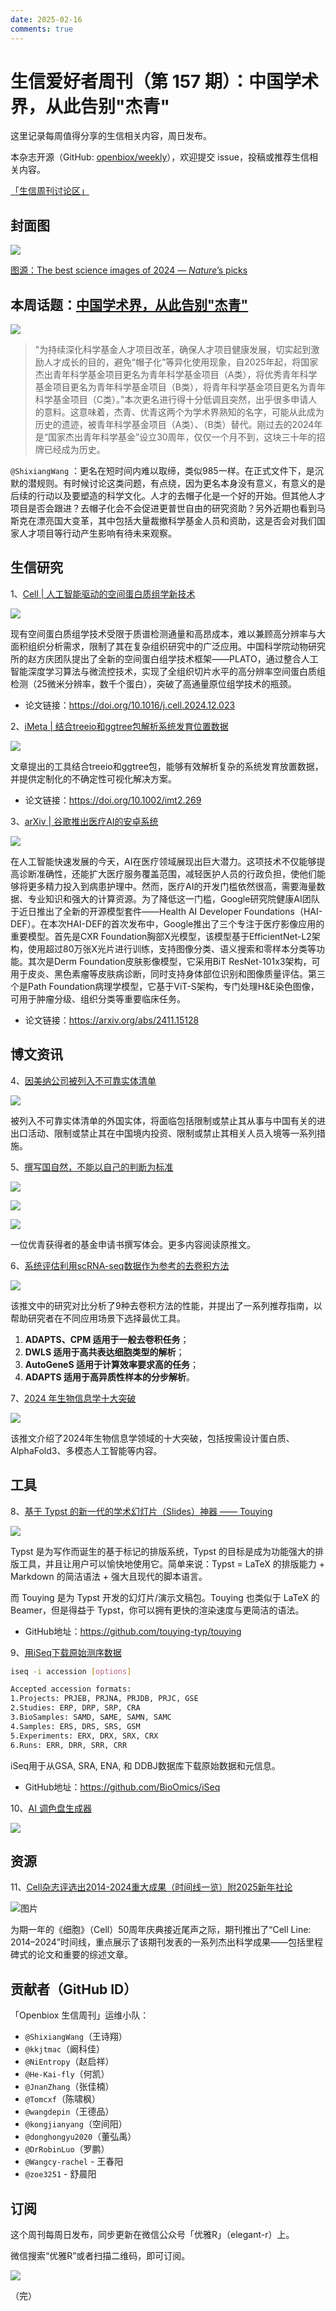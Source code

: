 ```yaml
---
date: 2025-02-16
comments: true
---
```


# 生信爱好者周刊（第 157 期）：中国学术界，从此告别"杰青"

这里记录每周值得分享的生信相关内容，周日发布。

本杂志开源（GitHub: [openbiox/weekly](https://github.com/openbiox/weekly)），欢迎提交 issue，投稿或推荐生信相关内容。

[「生信周刊讨论区」](https://github.com/openbiox/weekly/discussions)

## 封面图

![](https://weekly-1301043367.cos.ap-shanghai.myqcloud.com/20250216143518231.png)

[图源：The best science images of 2024 — *Nature*’s picks](https://www.nature.com/immersive/d41586-024-03969-z/index.html)

## 本周话题：[中国学术界，从此告别"杰青"](https://mp.weixin.qq.com/s/BxsRFh2O46n7HykQ9v8Y4g)

![](https://weekly-1301043367.cos.ap-shanghai.myqcloud.com/20250216143658678.webp)

>"为持续深化科学基金人才项目改革，确保人才项目健康发展，切实起到激励人才成长的目的，避免“帽子化”等异化使用现象，自2025年起，将国家杰出青年科学基金项目更名为青年科学基金项目（A类），将优秀青年科学基金项目更名为青年科学基金项目（B类），将青年科学基金项目更名为青年科学基金项目（C类）。”本次更名进行得十分低调且突然，出乎很多申请人的意料。这意味着，杰青、优青这两个为学术界熟知的名字，可能从此成为历史的遗迹，被青年科学基金项目（A类）、（B类）替代。刚过去的2024年是“国家杰出青年科学基金”设立30周年，仅仅一个月不到，这块三十年的招牌已经成为历史。

`@ShixiangWang` ：更名在短时间内难以取缔，类似985一样。在正式文件下，是沉默的潜规则。有时候讨论这类问题，有点绕，因为更名本身没有意义，有意义的是后续的行动以及要塑造的科学文化。人才的去帽子化是一个好的开始。但其他人才项目是否会跟进？去帽子化会不会促进更普世自由的研究资助？另外近期也看到马斯克在漂亮国大变革，其中包括大量裁撤科学基金人员和资助，这是否会对我们国家人才项目等行动产生影响有待未来观察。

## 生信研究

1、[Cell | 人工智能驱动的空间蛋白质组学新技术](https://mp.weixin.qq.com/s/QL61f6sTfpUoAGIbUWNeNg)

![](https://weekly-1301043367.cos.ap-shanghai.myqcloud.com/20250216145442328.webp)

现有空间蛋白质组学技术受限于质谱检测通量和高昂成本，难以兼顾高分辨率与大面积组织分析需求，限制了其在复杂组织研究中的广泛应用。中国科学院动物研究所的赵方庆团队提出了全新的空间蛋白组学技术框架——PLATO，通过整合人工智能深度学习算法与微流控技术，实现了全组织切片水平的高分辨率空间蛋白质组检测（25微米分辨率，数千个蛋白），突破了高通量原位组学技术的瓶颈。

- 论文链接：https://doi.org/10.1016/j.cell.2024.12.023

2、[iMeta | 结合treeio和ggtree包解析系统发育位置数据](https://mp.weixin.qq.com/s/-hJ8ZmwIJ5WD_W1KzPUy0w)

![](https://weekly-1301043367.cos.ap-shanghai.myqcloud.com/20250216144757886.png)

文章提出的工具结合treeio和ggtree包，能够有效解析复杂的系统发育放置数据，并提供定制化的不确定性可视化解决方案。

- 论文链接：https://doi.org/10.1002/imt2.269



3、[arXiv | 谷歌推出医疗AI的安卓系统](https://mp.weixin.qq.com/s/DpQ6MTwTriMxWrDnNF6r1Q)

![](https://weekly-1301043367.cos.ap-shanghai.myqcloud.com/20250216150305629.webp)

在人工智能快速发展的今天，AI在医疗领域展现出巨大潜力。这项技术不仅能够提高诊断准确性，还能扩大医疗服务覆盖范围，减轻医护人员的行政负担，使他们能够将更多精力投入到病患护理中。然而，医疗AI的开发门槛依然很高，需要海量数据、专业知识和强大的计算资源。为了降低这一门槛，Google研究院健康AI团队于近日推出了全新的开源模型套件——Health AI Developer Foundations（HAI-DEF）。在本次HAI-DEF的首次发布中，Google推出了三个专注于医疗影像应用的重要模型。首先是CXR Foundation胸部X光模型，该模型基于EfficientNet-L2架构，使用超过80万张X光片进行训练，支持图像分类、语义搜索和零样本分类等功能。其次是Derm Foundation皮肤影像模型，它采用BiT ResNet-101x3架构，可用于皮炎、黑色素瘤等皮肤病诊断，同时支持身体部位识别和图像质量评估。第三个是Path Foundation病理学模型，它基于ViT-S架构，专门处理H&E染色图像，可用于肿瘤分级、组织分类等重要临床任务。

- 论文链接：https://arxiv.org/abs/2411.15128



## 博文资讯

4、[因美纳公司被列入不可靠实体清单](https://mp.weixin.qq.com/s/fg3Jde9FgFF-Q5pomTl_RA)

![](https://weekly-1301043367.cos.ap-shanghai.myqcloud.com/20250216150614814.webp)

被列入不可靠实体清单的外国实体，将面临包括限制或禁止其从事与中国有关的进出口活动、限制或禁止其在中国境内投资、限制或禁止其相关人员入境等一系列措施。



5、[撰写国自然，不能以自己的判断为标准](https://mp.weixin.qq.com/s/Ly2DZGexF6J4Po4c5g21Fg)

![](https://weekly-1301043367.cos.ap-shanghai.myqcloud.com/20250216150737936.png)

![](https://weekly-1301043367.cos.ap-shanghai.myqcloud.com/20250216150918988.png)

![](https://weekly-1301043367.cos.ap-shanghai.myqcloud.com/20250216151001626.png)

一位优青获得者的基金申请书撰写体会。更多内容阅读原推文。



6、[系统评估利用scRNA-seq数据作为参考的去卷积方法](https://mp.weixin.qq.com/s/nyKJVBRIMPG4rXsF0hTAsw)

![](https://weekly-1301043367.cos.ap-shanghai.myqcloud.com/20250216145112887.webp)

该推文中的研究对比分析了9种去卷积方法的性能，并提出了一系列推荐指南，以帮助研究者在不同应用场景下选择最优工具。

1. **ADAPTS、CPM 适用于一般去卷积任务**；
2. **DWLS 适用于高共表达细胞类型的解析**；
3. **AutoGeneS 适用于计算效率要求高的任务**；
4. **ADAPTS 适用于高异质性样本的分步解析**。



7、[2024 年生物信息学十大突破](https://mp.weixin.qq.com/s/cfgNiqSUTJIbOqNAe_DbmA)

![](https://weekly-1301043367.cos.ap-shanghai.myqcloud.com/20250216145342327.png)

该推文介绍了2024年生物信息学领域的十大突破，包括按需设计蛋白质、AlphaFold3、多模态人工智能等内容。


## 工具

8、[基于 Typst 的新一代的学术幻灯片（Slides）神器 —— Touying](https://zhuanlan.zhihu.com/p/700974038?utm_campaign=shareopn&utm_medium=social&utm_psn=1857143739534946304&utm_source=wechat_session)

![](https://weekly-1301043367.cos.ap-shanghai.myqcloud.com/20250216151118885.png)

Typst 是为写作而诞生的基于标记的排版系统，Typst 的目标是成为功能强大的排版工具，并且让用户可以愉快地使用它。简单来说：Typst = LaTeX 的排版能力 + Markdown 的简洁语法 + 强大且现代的脚本语言。

而 Touying 是为 Typst 开发的幻灯片/演示文稿包。Touying 也类似于 LaTeX 的 Beamer，但是得益于 Typst，你可以拥有更快的渲染速度与更简洁的语法。

- GitHub地址：https://github.com/touying-typ/touying

9、[用iSeq下载原始测序数据](https://mp.weixin.qq.com/s/TDpljP6TiuTmyXn07c5rjA)

```bash
iseq -i accession [options]

Accepted accession formats:
1.Projects: PRJEB, PRJNA, PRJDB, PRJC, GSE
2.Studies: ERP, DRP, SRP, CRA
3.BioSamples: SAMD, SAME, SAMN, SAMC
4.Samples: ERS, DRS, SRS, GSM
5.Experiments: ERX, DRX, SRX, CRX
6.Runs: ERR, DRR, SRR, CRR
```



iSeq用于从GSA, SRA, ENA, 和 DDBJ数据库下载原始数据和元信息。

- GitHub地址：https://github.com/BioOmics/iSeq

10、[AI 调色盘生成器](https://colorify.rocks/)

![](https://weekly-1301043367.cos.ap-shanghai.myqcloud.com/20250216152155898.png)



## 资源

11、[Cell杂志评选出2014-2024重大成果（时间线一览）附2025新年社论](https://mp.weixin.qq.com/s/Ss8yWJhskFblr2dmvsW-Tw)

![图片](https://weekly-1301043367.cos.ap-shanghai.myqcloud.com/20250216152454378.webp)

为期一年的《细胞》（Cell）50周年庆典接近尾声之际，期刊推出了“Cell Line: 2014–2024”时间线，重点展示了该期刊发表的一系列杰出科学成果——包括里程碑式的论文和重要的综述文章。



## 贡献者（GitHub ID）

「Openbiox 生信周刊」运维小队：

- `@ShixiangWang`（王诗翔）
- `@kkjtmac`（阚科佳）
- `@NiEntropy`（赵启祥）
- `@He-Kai-fly`（何凯）
- `@JnanZhang`（张佳楠）
- `@Tomcxf`（陈啸枫）
- `@wangdepin`（王德品）
- `@kongjianyang`（空间阳）
- `@donghongyu2020`（董弘禹）
- `@DrRobinLuo`（罗鹏）
- `@Wangcy-rachel` - 王春阳
- `@zoe3251` - 舒晨阳

## 订阅

这个周刊每周日发布，同步更新在微信公众号「优雅R」（elegant-r）上。

微信搜索“优雅R”或者扫描二维码，即可订阅。

![](https://cdn.nlark.com/yuque/0/2022/png/471931/1648306398708-897e7ad4-6008-40f8-9200-ddee834b09a7.png)

（完）